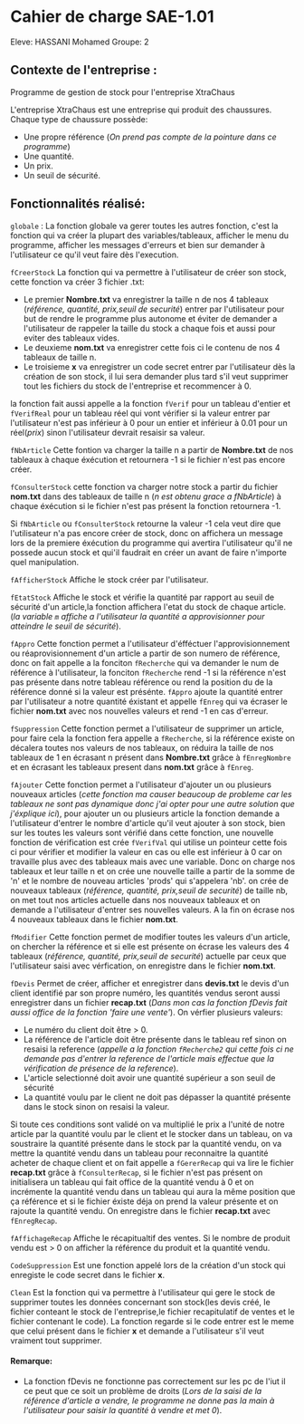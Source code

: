 # Cahier de charge SAE-1.01
Eleve: HASSANI Mohamed
Groupe: 2

## Contexte de l'entreprise :
Programme de gestion de stock pour l'entreprise XtraChaus

L'entreprise XtraChaus est une entreprise qui produit des chaussures.
Chaque type de chaussure possède:
- Une propre référence (*On prend pas compte de la pointure dans ce programme*)
- Une quantité.
- Un prix.
- Un seuil de sécurité.

## Fonctionnalités réalisé:
``` globale ``` : La fonction globale va gerer toutes les autres fonction, c'est la fonction qui va créer la plupart des variables/tableaux, afficher le menu du programme, afficher les messages d'erreurs et bien sur demander à l'utilisateur ce qu'il veut faire dès l'execution.

```fCreerStock``` La fonction qui va permettre à l'utilisateur de créer son stock, cette fonction va créer 3 fichier .txt:
- Le premier __Nombre.txt__  va enregistrer la taille n de nos 4 tableaux (*référence, quantité, prix,seuil de securité*) entrer par l'utilisateur pour but de rendre le programme plus autonome et éviter de demander a l'utilisateur de rappeler la taille du stock a chaque fois et aussi pour eviter des tableaux vides.
- Le deuxieme __nom.txt__ va enregistrer cette fois ci le contenu de nos 4 tableaux de taille n.
- Le troisieme __x__ va enregistrer un code secret entrer par l'utilisateur dès la création de son stock, il lui sera demander plus tard s'il veut supprimer tout les fichiers du stock de l'entreprise et recommencer à 0.

la fonction fait aussi appelle a la fonction ```fVerif``` pour un tableau d'entier et ```fVerifReal``` pour un tableau réel qui vont vérifier si la valeur entrer par l'utilisateur n'est pas inférieur à 0 pour un entier et inférieur à 0.01 pour un réel(*prix*) sinon l'utilisateur devrait resaisir sa valeur.

```fNbArticle``` Cette fontion va charger la taille n a partir de __Nombre.txt__ de nos tableaux à chaque éxécution et retournera -1 si le fichier n'est pas encore créer.

```fConsulterStock``` cette fonction va charger notre stock a partir du fichier __nom.txt__ dans des tableaux de taille n (*n est obtenu grace a fNbArticle*) à chaque éxécution si le fichier n'est pas présent la fonction retournera -1.

Si ```fNbArticle``` ou ```fConsulterStock``` retourne la valeur -1 cela veut dire que l'utilisateur n'a pas encore créer de stock, donc on affichera un message lors de la premiere éxécution du programme qui avertira l'utilisateur qu'il ne possede aucun stock et qui'il faudrait en créer un avant de faire n'importe quel manipulation.

```fAfficherStock``` Affiche le stock créer par l'utilisateur.

```fEtatStock``` Affiche le stock et vérifie la quantité par rapport au seuil de sécurité d'un article,la fonction affichera l'etat du stock de chaque article.(*la variable ```m``` affiche a l'utilisateur la quantité a approvisionner pour atteindre le seuil de sécurité*).

```fAppro``` Cette fonction permet a l'utilisateur d'éfféctuer l'approvisionnement ou réaprovisionnement d'un article a partir de son numero de référence, donc on fait appelle a la fonciton ```fRecherche``` qui va demander le num de référence à l'utilisateur, la fonciton ```fRecherche``` rend -1 si la référence n'est pas présente dans notre tableau référence ou rend la position du de la référence donné si la valeur est présénte. ```fAppro``` ajoute la quantité entrer par l'utilisateur a notre quantité éxistant et appelle ```fEnreg``` qui va écraser le fichier __nom.txt__ avec nos nouvelles valeurs et rend -1 en cas d'erreur.

```fSuppression``` Cette fonction permet a l'utilisateur de supprimer un article, pour faire cela la fonction fera appelle a ```fRecherche```, si la référence existe on décalera toutes nos valeurs de nos tableaux, on réduira la taille de nos tableaux de 1 en écrasant n présent dans __Nombre.txt__ grâce à ```fEnregNombre``` et en écrasant les tableaux present dans __nom.txt__ grâce à ```fEnreg```.

```fAjouter``` Cette fonction permet a l'utilisateur d'ajouter un ou plusieurs nouveaux articles (*cette fonction ma causer beaucoup de probleme car les tableaux ne sont pas dynamique donc j'ai opter pour une autre solution que j'éxplique ici*),  pour ajouter un ou plusieurs article la fonction demande a l'utilisateur d'entrer le nombre d'article qu'il veut ajouter à son stock, bien sur les toutes les valeurs sont vérifié dans cette fonction, une nouvelle fonction de vérification est crée ```fVerifVal``` qui utilise un pointeur cette fois ci pour vérifier et modifier la valeur en cas ou elle est inférieur à 0 car on travaille plus avec des tableaux mais avec une variable.  Donc on charge nos tableaux et leur taille n et on crée une nouvelle taille a partir de la somme de 'n' et le nombre de nouveau articles 'prods' qui s'appelera 'nb'. on crée de nouveaux tableaux (*référence, quantité, prix,seuil de securité*) de taille nb, on met tout nos articles actuelle dans nos nouveaux tableaux et on demande a l'utilisateur d'entrer ses nouvelles valeurs. A la fin on écrase nos 4 nouveaux tableaux dans le fichier __nom.txt__.

```fModifier``` Cette fonction permet de modifier toutes les valeurs d'un article, on chercher la référence et si elle est présente on écrase les valeurs des 4 tableaux (*référence, quantité, prix,seuil de securité*) actuelle par ceux que l'utilisateur saisi avec vérfication, on enregistre dans le fichier __nom.txt__.

```fDevis``` Permet de créer, afficher et enregistrer dans __devis.txt__ le devis d'un client identifié par son propre numéro, les quantités vendus seront aussi enregistrer dans un fichier __recap.txt__ (*Dans mon cas la fonction fDevis fait aussi office de la fonction 'faire une vente'*). On vérfier plusieurs valeurs:
- Le numéro du client doit être > 0.
- La référence de l'article doit être présente dans le tableau ref sinon on resaisi la reference (*appelle a la fonction ```fRecherche2``` qui cette fois ci ne demande pas d'entrer la reference de l'article mais effectue que la vérification de présence de la reference*).
- L'article selectionné doit avoir une quantité supérieur a son seuil de sécurité
- La quantité voulu par le client ne doit pas dépasser la quantité présente dans le stock sinon on resaisi la valeur. 

Si toute ces conditions sont validé on va multiplié le prix a l'unité de notre article par la quantité voulu par le client et le stocker dans un tableau, on va soustraire la quantité présente dans le stock par la quantité vendu, on va mettre la quantité vendu dans un tableau pour reconnaitre la quantité acheter de chaque client et on fait appelle a ```fGererRecap``` qui va lire le fichier __recap.txt__ grâce à ```fConsulterRecap```, si le fichier n'est pas présent on initialisera un tableau qui fait office de la quantité vendu à 0 et on incrémente la quantité vendu dans un tableau qui aura la même position que ça référence et si le fichier éxiste déja on prend la valeur présente et on rajoute la quantité vendu. On enregistre dans le fichier __recap.txt__ avec ```fEnregRecap```.

```fAffichageRecap``` Affiche le récapitualtif des ventes. Si le nombre de produit vendu est > 0 on afficher la référence du produit et la quantité vendu.

```CodeSuppression``` Est une fonction appelé lors de la création d'un stock qui enregiste le code secret dans le fichier __x__.

```Clean``` Est la fonction qui va permettre à l'utilisateur qui gere le stock de supprimer toutes les données concernant son stock(les devis créé, le fichier conteant le stock de l'entreprise,le fichier recapitulatif de ventes et le fichier contenant le code). La fonction regarde si le code entrer est le meme que celui présent dans le fichier __x__ et demande a l'utilisateur s'il veut vraiment tout supprimer.

#### Remarque:
- La fonction fDevis ne fonctionne pas correctement sur les pc de l'iut il ce peut que ce soit un problème de droits (*Lors de la saisi de la référence d'article a vendre, le programme ne donne pas la main à l'utilisateur pour saisir la quantité à vendre et met 0*).
